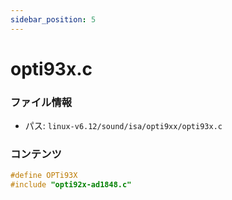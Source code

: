```yaml
---
sidebar_position: 5
---
```

# opti93x.c

### ファイル情報

- パス: `linux-v6.12/sound/isa/opti9xx/opti93x.c`

### コンテンツ

```c
#define OPTi93X
#include "opti92x-ad1848.c"


```
